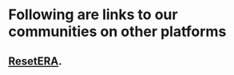 # Following are links to our communities on other platforms

## 	[ResetERA](https://www.resetera.com "ResetERA").

##
